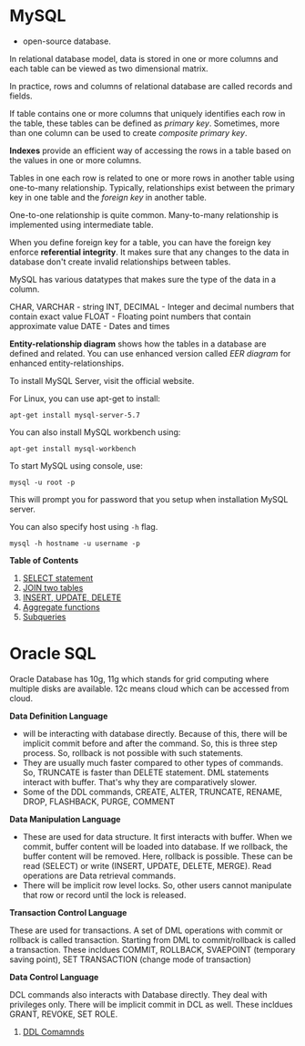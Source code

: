 # MySQL

- open-source database.

In relational database model, data is stored in one or more columns and each table can be viewed as two dimensional matrix.

In practice, rows and columns of relational database are called records and fields.

If table contains one or more columns that uniquely identifies each row in the table, these tables can be defined as *primary key*. Sometimes, more than one column can be used to create *composite primary key*.

**Indexes** provide an efficient way of accessing the rows in a table based on the values in one or more columns.

Tables in one each row is related to one or more rows in another table using one-to-many relationship. Typically, relationships exist between the primary key in one table and the *foreign key* in another table.

One-to-one relationship is quite common. Many-to-many relationship is implemented using intermediate table. 

When you define foreign key for a table, you can have the foreign key enforce **referential integrity**. It makes sure that any changes to the data in database don't create invalid relationships between tables.


MySQL has various datatypes that makes sure the type of the data in a column.

CHAR, VARCHAR - string
INT, DECIMAL - Integer and decimal numbers that contain exact value
FLOAT - Floating point numbers that contain approximate value
DATE - Dates and times

**Entity-relationship diagram** shows how the tables in a database are defined and related. You can use enhanced version called *EER diagram* for enhanced entity-relationships.


To install MySQL Server, visit the official website.

For Linux, you can use apt-get to install:

`apt-get install mysql-server-5.7`

You can also install MySQL workbench using:

`apt-get install mysql-workbench`

To start MySQL using console, use:

`mysql -u root -p`

This will prompt you for password that you setup when installation MySQL server.

You can also specify host using `-h` flag.

`mysql -h hostname -u username -p`



**Table of Contents**

1. [SELECT statement](lessons/mysql/select.md)
2. [JOIN two tables](lessons/mysql/join.md)
3. [INSERT, UPDATE, DELETE](lessons/mysql/modify.md)
4. [Aggregate functions](lessons/mysql/aggregate.md)
5. [Subqueries](lessons/mysql/subquery.md)


# Oracle SQL

Oracle Database has 10g, 11g which stands for grid computing where multiple disks are available. 12c means cloud which can be accessed from cloud.

**Data Definition Language**

- will be interacting with database directly. Because of this, there will be implicit commit before and after the command. So, this is three step process. So, rollback is not possible with such statements.
- They are usually much faster compared to other types of commands. So, TRUNCATE is faster than DELETE statement. DML statements interact with buffer. That's why they are comparatively slower.
- Some of the DDL commands, CREATE, ALTER, TRUNCATE, RENAME, DROP, FLASHBACK, PURGE, COMMENT

**Data Manipulation Language**

- These are used for data structure. It first interacts with buffer. When we commit, buffer content will be loaded into database. If we rollback, the buffer content will be removed. Here, rollback is possible. These can be read (SELECT) or write (INSERT, UPDATE, DELETE, MERGE). Read operations are Data retrieval commands.
- There will be implicit row level locks. So, other users cannot manipulate that row or record until the lock is released.

**Transaction Control Language**

These are used for transactions. A set of DML operations with commit or rollback is called transaction. Starting from DML to commit/rollback is called a transaction. These incldues COMMIT, ROLLBACK, SVAEPOINT (temporary saving point), SET TRANSACTION (change mode of transaction)

**Data Control Language**

DCL commands also interacts with Database directly. They deal with privileges only. There will be implicit commit in DCL as well. These incldues GRANT, REVOKE, SET ROLE.

1. [DDL Comamnds](lessons/oracle/ddl.md)